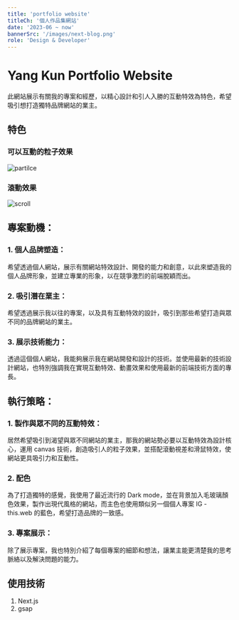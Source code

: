 ```yaml
---
title: 'portfolio website'
titleCh: '個人作品集網站'
date: '2023-06 ~ now'
bannerSrc: '/images/next-blog.png'
role: 'Design & Developer'
---
```


# Yang Kun Portfolio Website
此網站展示有關我的專案和經歷，以精心設計和引人入勝的互動特效為特色，希望吸引想打造獨特品牌網站的業主。

## 特色
### 可以互動的粒子效果
![partilce](/images/projects/portfolio-website/partilce.gif)

### 滾動效果
![scroll](/images/projects/portfolio-website/scroll.gif)

## 專案動機：

### 1. 個人品牌塑造：
希望透過個人網站，展示有關網站特效設計、開發的能力和創意，以此來塑造我的個人品牌形象，並建立專業的形象，以在競爭激烈的前端脫穎而出。

### 2. 吸引潛在業主：
希望透過展示我以往的專案，以及具有互動特效的設計，吸引到那些希望打造與眾不同的品牌網站的業主。

### 3. 展示技術能力：
透過這個個人網站，我能夠展示我在網站開發和設計的技術。並使用最新的技術設計網站，也特別強調我在實現互動特效、動畫效果和使用最新的前端技術方面的專長。


## 執行策略：

### 1. 製作與眾不同的互動特效：
居然希望吸引到渴望與眾不同網站的業主，那我的網站勢必要以互動特效為設計核心，運用 canvas 技術，創造吸引人的粒子效果，並搭配滾動視差和滑鼠特效，使網站更具吸引力和互動性。

### 2. 配色
為了打造獨特的感覺，我使用了最近流行的 Dark mode，並在背景加入毛玻璃顏色效果，製作出現代風格的網站，而主色也使用類似另一個個人專案 IG - this.web 的藍色，希望打造品牌的一致感。

### 3. 專案展示：
除了展示專案，我也特別介紹了每個專案的細節和想法，讓業主能更清楚我的思考脈絡以及解決問題的能力。


## 使用技術
1. Next.js
2. gsap